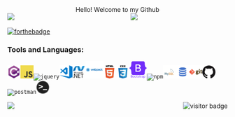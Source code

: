 <div align="center">Hello! Welcome to my Github</div> 

<div>
<img style="display:inline-block" src="https://github-readme-stats.vercel.app/api//?username=mikkrieg&show_icons=true&count_private=true&theme=dracula" width="53%" />
<img style="display:inline-block; float:right" src="https://github-readme-stats.vercel.app/api/top-langs/?username=mikkrieg&layout=compact&theme=dracula" width="44%"/>
</div>

[![forthebadge](https://forthebadge.com/images/badges/powered-by-coffee.svg)](https://forthebadge.com)


### Tools and Languages:

<code><img src="https://raw.githubusercontent.com/devicons/devicon/master/icons/csharp/csharp-original.svg" alt="csharp" width="30" /></code><code><img alt="JavaScript" width="30px" src="https://raw.githubusercontent.com/github/explore/80688e429a7d4ef2fca1e82350fe8e3517d3494d/topics/javascript/javascript.png" /></code><code><img alt="jquery" src="https://raw.githubusercontent.com/DanielAdeyemi/devicon/master/icons/jquery/jquery-original-wordmark.svg" width="30"/></code><code><img alt="Visual Studio Code" width="30px" src="https://raw.githubusercontent.com/github/explore/80688e429a7d4ef2fca1e82350fe8e3517d3494d/topics/visual-studio-code/visual-studio-code.png" /></code><code><img src="https://raw.githubusercontent.com/devicons/devicon/master/icons/dot-net/dot-net-original-wordmark.svg" alt="dotnet" width="30"/></code><code><img src="https://raw.githubusercontent.com/devicons/devicon/d00d0969292a6569d45b06d3f350f463a0107b0d/icons/webpack/webpack-original-wordmark.svg" alt="webpack" width="40"/></code><code><img alt="HTML5" width="30px" src="https://raw.githubusercontent.com/github/explore/80688e429a7d4ef2fca1e82350fe8e3517d3494d/topics/html/html.png" /></code><code><img alt="CSS3" width="30px" src="https://raw.githubusercontent.com/github/explore/80688e429a7d4ef2fca1e82350fe8e3517d3494d/topics/css/css.png" /></code><code><img src="https://raw.githubusercontent.com/devicons/devicon/master/icons/bootstrap/bootstrap-plain-wordmark.svg" alt="bootstrap" width="40" height="40"/><img alt="npm" src="https://raw.githubusercontent.com/DanielAdeyemi/devicon/master/icons/npm/npm-original-wordmark.svg" width="30" /></code><code><img alt="MySQL" width="30px" src="https://raw.githubusercontent.com/github/explore/80688e429a7d4ef2fca1e82350fe8e3517d3494d/topics/mysql/mysql.png" /></code><code><img alt="SQL" width="30px" src="https://raw.githubusercontent.com/github/explore/80688e429a7d4ef2fca1e82350fe8e3517d3494d/topics/sql/sql.png" /></code><code><img alt="Git" width="30px" src="https://raw.githubusercontent.com/github/explore/80688e429a7d4ef2fca1e82350fe8e3517d3494d/topics/git/git.png" /></code><code><img alt="GitHub" width="30px" src="https://raw.githubusercontent.com/github/explore/78df643247d429f6cc873026c0622819ad797942/topics/github/github.png" /></code><code><img src="https://www.vectorlogo.zone/logos/getpostman/getpostman-icon.svg" alt="postman" width="30"/></code><code><img alt="Terminal" width="30px" src="https://raw.githubusercontent.com/github/explore/80688e429a7d4ef2fca1e82350fe8e3517d3494d/topics/terminal/terminal.png" /></code>

<p>
<a href="https://www.linkedin.com/in/michael-kriegel/">
    <img margin-left="auto" margin-right="auto" display="block" src="https://img.shields.io/badge/-LinkedIn-black.svg?style=flat&logo=linkedin&logoColor=white&colorB=0A66C2">
</a>
<img align="right" src="https://visitor-badge.glitch.me/badge?page_id=mikkrieg" alt="visitor badge"/>
</p>

<!--
**Lo-GR/Lo-GR** is a ✨ _special_ ✨ repository because its `README.md` (this file) appears on your GitHub profile.

Here are some ideas to get you started:

- 🔭 I’m currently working on ...
- 🌱 I’m currently learning ...
- 👯 I’m looking to collaborate on ...
- 🤔 I’m looking for help with ...
- 💬 Ask me about ...
- 📫 How to reach me: ...
- 😄 Pronouns: ...
- ⚡ Fun fact: ...
-->
